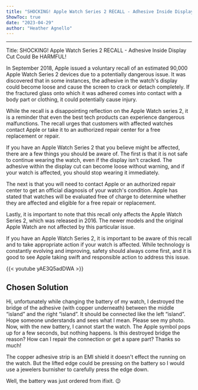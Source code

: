 ```yaml
---
title: "SHOCKING! Apple Watch Series 2 RECALL - Adhesive Inside Display Cut Could Be HARMFUL!"
ShowToc: true 
date: "2023-04-29"
author: "Heather Agnello"
---
```

*****
Title: SHOCKING! Apple Watch Series 2 RECALL - Adhesive Inside Display Cut Could Be HARMFUL!

In September 2018, Apple issued a voluntary recall of an estimated 90,000 Apple Watch Series 2 devices due to a potentially dangerous issue. It was discovered that in some instances, the adhesive in the watch's display could become loose and cause the screen to crack or detach completely. If the fractured glass onto which it was adhered comes into contact with a body part or clothing, it could potentially cause injury.

While the recall is a disappointing reflection on the Apple Watch series 2, it is a reminder that even the best tech products can experience dangerous malfunctions. The recall urges that customers with affected watches contact Apple or take it to an authorized repair center for a free replacement or repair.

If you have an Apple Watch Series 2 that you believe might be affected, there are a few things you should be aware of. The first is that it is not safe to continue wearing the watch, even if the display isn't cracked. The adhesive within the display cut can become loose without warning, and if your watch is affected, you should stop wearing it immediately.

The next is that you will need to contact Apple or an authorized repair center to get an official diagnosis of your watch's condition. Apple has stated that watches will be evaluated free of charge to determine whether they are affected and eligible for a free repair or replacement.

Lastly, it is important to note that this recall only affects the Apple Watch Series 2, which was released in 2016. The newer models and the original Apple Watch are not affected by this particular issue.

If you have an Apple Watch Series 2, it is important to be aware of this recall and to take appropriate action if your watch is affected. While technology is constantly evolving and improving, safety should always come first, and it is good to see Apple taking swift and responsible action to address this issue.

{{< youtube yAE3Q5adDWA >}} 



## Chosen Solution
 Hi, unfortunately while changing the battery of my watch, I destroyed the bridge of the adhesive (with copper underneath) between the middle “island” and the right “island”.  It should be connected like the left “island”. Hope someone understands and sees what I mean. Please see my photo.
Now,  with the new battery, I cannot start the watch. The Apple symbol pops up for a few seconds, but nothing happens. Is this destroyed bridge the reason?
How can I repair the connection or get a spare part?
Thanks so much!

 The copper adhesive strip is an EMI shield it doesn't effect the running on the watch. But the lifted edge could be pressing on the battery so I would use a jewelers burnisher to carefully press the edge down.

 Well, the battery was just ordered from ifixit. 😉




